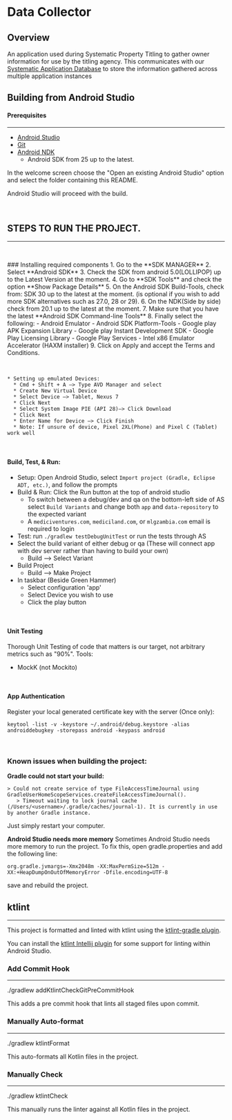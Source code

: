# Data Collector

## Overview

An application used during Systematic Property Titling to gather owner information for use by the titling agency.
This communicates with our [Systematic Application Database](https://gitlab.com/mediciland/tools/sltdb) to store the information gathered across multiple application instances

## Building from Android Studio

#### Prerequisites
---

* [Android Studio](https://developer.android.com/studio?gclid=Cj0KCQjw2NyFBhDoARIsAMtHtZ6iZDqZH5ST7d4xlnwfdMGD8GoquRh0Q6B_KJRmUl-MRyj-OPSPrLwaAgo7EALw_wcB&gclsrc=aw.ds)
* [Git](https://git-scm.com/downloads)
* [Android NDK](#steps-to-run-the-project)
   * Android SDK from 25 up to the latest.

In the welcome screen choose the "Open an existing Android Studio" option and
select the folder containing this README.

Android Studio will proceed with the build.

<p>&nbsp;</p>

## STEPS TO RUN THE PROJECT.
---
<p>&nbsp;</p>
### Installing required components
1. Go to the **SDK MANAGER**
2. Select **Android SDK**
3. Check the SDK from android 5.0(LOLLIPOP) up to the Latest Version at the moment.
4. Go to **SDK Tools** and check the option **Show Package Details**
5. On the Android SDK Build-Tools, check from: SDK 30 up to the latest at the moment. (is optional if you wish to add more SDK alternatives such as 27.0, 28 or 29).
6. On the NDK(Side by side) check from 20.1 up to the latest at the moment.
7. Make sure that you have the latest **Android SDK Command-line Tools**
8. Finally select the following:
   - Android Emulator
   - Android SDK Platform-Tools
   - Google play APK Expansion Library
   - Google play Instant Development SDK
   - Google Play Licensing Library
   - Google Play Services
   - Intel x86 Emulator Accelerator (HAXM installer)
9. Click on Apply and accept the Terms and Conditions.

<p>&nbsp;</p>


    * Setting up emulated Devices:
      * Cmd + Shift + A —> Type AVD Manager and select
      * Create New Virtual Device
      * Select Device —> Tablet, Nexus 7
      * Click Next
      * Select System Image PIE (API 28)—> Click Download
      * Click Next
      * Enter Name for Device —> Click Finish
      * Note: If unsure of device, Pixel 2XL(Phone) and Pixel C (Tablet) work well

<p>&nbsp;</p>

#### Build, Test, & Run:
  * Setup: Open Android Studio, select `Import project (Gradle, Eclipse ADT, etc.)`, and follow the prompts
  * Build & Run: Click the Run button at the top of android studio
    * To switch between a debug/dev and qa on the bottom-left side of AS select `Build Variants` and change both `app` and `data-repository` to the expected variant
    * A `mediciventures.com`, `mediciland.com`, or `mlgzambia.com` email is required to login
 * Test: run `./gradlew testDebugUnitTest` or run the tests through AS
 * Select the build variant of either debug or qa (These will connect app with dev server rather than having to build your own)
    * Build —> Select Variant
* Build Project
    * Build —> Make Project
* In taskbar (Beside Green Hammer)
    * Select configuration 'app'
    * Select Device you wish to use
    * Click the play button

<p>&nbsp;</p>

#### Unit Testing
Thorough Unit Testing of code that matters is our target, not arbitrary metrics such as "90%".
Tools:
 * MockK (not Mockito)

<p>&nbsp;</p>

#### App Authentication
Register your local generated certificate key with the server (Once only):

`keytool -list -v -keystore ~/.android/debug.keystore -alias androiddebugkey -storepass android -keypass android`

<p>&nbsp;</p>

### Known issues when building the project:

**Gradle could not start your build:**

```
> Could not create service of type FileAccessTimeJournal using GradleUserHomeScopeServices.createFileAccessTimeJournal().
   > Timeout waiting to lock journal cache (/Users/<username>/.gradle/caches/journal-1). It is currently in use by another Gradle instance.
```

Just simply restart your computer.

**Android Studio needs more memory**
Sometimes Android Studio needs more memory to run the project.
To fix this, open gradle.properties and add the following line:

```
org.gradle.jvmargs=-Xmx2048m -XX:MaxPermSize=512m -XX:+HeapDumpOnOutOfMemoryError -Dfile.encoding=UTF-8
```

save and rebuild the project.

## ktlint
---
This project is formatted and linted with ktlint using the [ktlint-gradle plugin](https://github.com/JLLeitschuh/ktlint-gradle).

You can install the [ktlint Intellij plugin](https://plugins.jetbrains.com/plugin/15057-ktlint-unofficial-)
for some support for linting within Android Studio.


### Add Commit Hook
---
./gradlew addKtlintCheckGitPreCommitHook

This adds a pre commit hook that lints all staged files upon commit.


### Manually Auto-format
---
./gradlew ktlintFormat

This auto-formats all Kotlin files in the project.


### Manually Check
---
./gradlew ktlintCheck

This manually runs the linter against all Kotlin files in the project.
